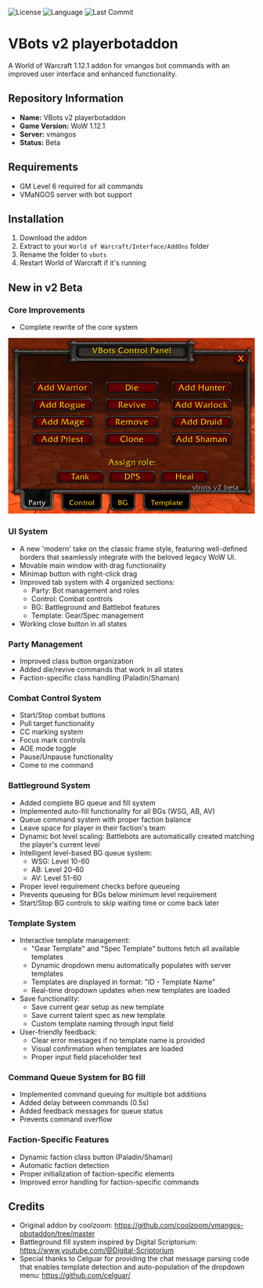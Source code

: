 ![License](https://img.shields.io/github/license/HerrTaeubler/VBots-v2-playerbotaddon)
![Language](https://img.shields.io/github/languages/top/HerrTaeubler/VBots-v2-playerbotaddon)
![Last Commit](https://img.shields.io/github/last-commit/HerrTaeubler/VBots-v2-playerbotaddon)

# VBots v2 playerbotaddon

A World of Warcraft 1.12.1 addon for vmangos bot commands with an improved user interface and enhanced functionality.

## Repository Information
- **Name:** VBots v2 playerbotaddon
- **Game Version:** WoW 1.12.1
- **Server:** vmangos
- **Status:** Beta

## Requirements
- GM Level 6 required for all commands
- VMaNGOS server with bot support

## Installation
1. Download the addon
2. Extract to your `World of Warcraft/Interface/AddOns` folder
3. Rename the folder to `vbots`
4. Restart World of Warcraft if it's running

## New in v2 Beta

### Core Improvements
- Complete rewrite of the core system
 
![UI](https://raw.githubusercontent.com/HerrTaeubler/VBots-v2-playerbotaddon/main/botui.jpg)

### UI System
-  A new 'modern' take on the classic frame style, featuring well-defined borders that seamlessly integrate with the beloved legacy WoW UI.
- Movable main window with drag functionality
- Minimap button with right-click drag
- Improved tab system with 4 organized sections:
  * Party: Bot management and roles
  * Control: Combat controls
  * BG: Battleground and Battlebot features
  * Template: Gear/Spec management
- Working close button in all states

### Party Management
- Improved class button organization
- Added die/revive commands that work in all states
- Faction-specific class handling (Paladin/Shaman)

### Combat Control System
- Start/Stop combat buttons
- Pull target functionality
- CC marking system
- Focus mark controls
- AOE mode toggle
- Pause/Unpause functionality
- Come to me command

### Battleground System
- Added complete BG queue and fill system
- Implemented auto-fill functionality for all BGs (WSG, AB, AV)
- Queue command system with proper faction balance
- Leave space for player in their faction's team
- Dynamic bot level scaling: Battlebots are automatically created matching the player's current level
- Intelligent level-based BG queue system:
  * WSG: Level 10-60
  * AB: Level 20-60
  * AV: Level 51-60
- Proper level requirement checks before queueing
- Prevents queueing for BGs below minimum level requirement
- Start/Stop BG controls to skip waiting time or come back later

### Template System
- Interactive template management:
  * "Gear Template" and "Spec Template" buttons fetch all available templates
  * Dynamic dropdown menu automatically populates with server templates
  * Templates are displayed in format: "ID - Template Name"
  * Real-time dropdown updates when new templates are loaded
- Save functionality:
  * Save current gear setup as new template
  * Save current talent spec as new template
  * Custom template naming through input field
- User-friendly feedback:
  * Clear error messages if no template name is provided
  * Visual confirmation when templates are loaded
  * Proper input field placeholder text

### Command Queue System for BG fill
- Implemented command queuing for multiple bot additions
- Added delay between commands (0.5s)
- Added feedback messages for queue status
- Prevents command overflow

### Faction-Specific Features
- Dynamic faction class button (Paladin/Shaman)
- Automatic faction detection
- Proper initialization of faction-specific elements
- Improved error handling for faction-specific commands


## Credits
- Original addon by coolzoom: https://github.com/coolzoom/vmangos-pbotaddon/tree/master
- Battleground fill system inspired by Digital Scriptorium: https://www.youtube.com/@Digital-Scriptorium
- Special thanks to Celguar for providing the chat message parsing code that enables template detection and auto-population of the dropdown menu: https://github.com/celguar/
